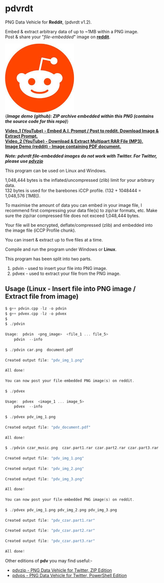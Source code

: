 # pdvrdt

PNG Data Vehicle for **Reddit**, (pdvrdt v1.2).

Embed & extract arbitrary data of up to ~1MB within a PNG image.  
Post & share your "*file-embedded*" image on **[reddit](https://www.reddit.com/)**. 

![Demo Image](https://github.com/CleasbyCode/pdvrdt/blob/main/demo_image/source.png)  
{***Image demo (github): ZIP archive embedded within this PNG (contains the source code for this repo)***} 

[**Video_1 (YouTube) - Embed A.I. Prompt / Post to reddit. Download Image & Extract Prompt.**](https://youtu.be/RS1n2sAITDE)  
[**Video_2 (YouTube) - Download & Extract Multipart RAR File (MP3).**](https://youtu.be/SHElh8VJ3ZQ)  
[**Image Demo (reddit) - Image containing PDF document.**](https://i.redd.it/kxfi6h0rjrqa1.png) 

***Note: pdvrdt file-embedded images do not work with Twitter.  For Twitter, please use [pdvzip](https://github.com/CleasbyCode/pdvzip)***

This program can be used on Linux and Windows.
 
1,048,444 bytes is the inflated/uncompressed (zlib) limit for your arbitrary data.  
132 bytes is used for the barebones iCCP profile. (132 + 1048444 = 1,048,576 [1MB]).

To maximise the amount of data you can embed in your image file, I recommend first compressing your 
data file(s) to zip/rar formats, etc.  Make sure the zip/rar compressed file does not exceed 1,048,444 bytes.

Your file will be encrypted, deflate/compressed (zlib) and embedded into the image file (iCCP Profile chunk).

You can insert & extract up to five files at a time.

Compile and run the program under Windows or **Linux**.

This program has been split into two parts.

1. pdvin - used to insert your file into PNG image.
2. pdvex - used to extract your file from the PNG image.

## Usage (Linux - Insert file into PNG image / Extract file from image)

```c
$ g++ pdvin.cpp -lz -o pdvin
$ g++ pdvex.cpp -lz -o pdvex 
$
$ ./pdvin 

Usage:	pdvin  <png_image>  <file_1 ... file_5>  
	pdvin  --info

$ ./pdvin car.png  document.pdf
  
Created output file: "pdv_img_1.png"  

All done!  

You can now post your file-embedded PNG image(s) on reddit.  

$ ./pdvex

Usage:	pdvex  <image_1 ... image_5>
	pdvex  --info
        
$ ./pdvex pdv_img_1.png

Created output file: "pdv_document.pdf"  

All done!  

$ ./pdvin czar_music.png  czar.part1.rar czar.part2.rar czar.part3.rar  

Created output file: "pdv_img_1.png"

Created output file: "pdv_img_2.png"

Created output file: "pdv_img_3.png"

All done!

You can now post your file-embedded PNG image(s) on reddit.  

$ ./pdvex pdv_img_1.png pdv_img_2.png pdv_img_3.png  

Created output file: "pdv_czar.part1.rar"

Created output file: "pdv_czar.part2.rar"

Created output file: "pdv_czar.part3.rar"  

All done!

```

Other editions of **pdv** you may find useful:-  

* [pdvzip - PNG Data Vehicle for Twitter, ZIP Edition](https://github.com/CleasbyCode/pdvzip)  
* [pdvps - PNG Data Vehicle for Twitter, PowerShell Edition](https://github.com/CleasbyCode/pdvps)   

##
